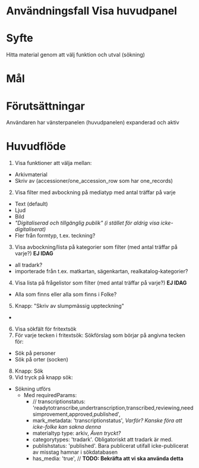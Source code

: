 # Användningsfall Visa huvudpanel
# Syfte
Hitta material genom att välj funktion och utval (sökning)

# Mål

# Förutsättningar
Användaren har vänsterpanelen (huvudpanelen) expanderad och aktiv

# Huvudflöde
1. Visa funktioner att välja mellan:
- Arkivmaterial
- Skriv av (accessioner/one_accession_row som har one_records)
2. Visa filter med avbockning på mediatyp med antal träffar på varje
- Text (default)
- Ljud
- Bild
- _"Digitaliserad och tillgänglig publik" (i stället för aldrig visa icke-digitaliserat)_
- Fler från formtyp, t.ex. teckning?
3. Visa avbockning/lista på kategorier som filter (med antal träffar på varje?) **EJ IDAG**
- all tradark?
- importerade från t.ex. matkartan, sägenkartan, realkatalog-kategorier?
4. Visa lista på frågelistor som filter (med antal träffar på varje?) **EJ IDAG**
- Alla som finns eller alla som finns i Folke?
5. Knapp: "Skriv av slumpmässig uppteckning"
- 
6. Visa sökfält för fritextsök
7. För varje tecken i fritextsök: Sökförslag som börjar på angivna tecken för:
- Sök på personer
- Sök på orter (socken) 
8. Knapp: Sök
9. Vid tryck på knapp sök:
- Sökning utförs
    - Med requiredParams:
        - // transcriptionstatus: 'readytotranscribe,undertranscription,transcribed,reviewing,needsimprovement,approved,published',
        - mark_metadata: 'transcriptionstatus', _Varför? Kanske föra att icke-folke kan sakna denna_
        - materialtyp type: arkiv, _Även tryckt?_
        - categorytypes: 'tradark'. Obligatoriskt att tradark är med.
        - publishstatus: 'published'. Bara publicerat utifall icke-publicerat av misstag hamnar i sökdatabasen
        - has_media: 'true', // **TODO: Bekräfta att vi ska använda detta**

